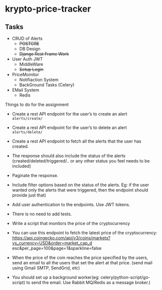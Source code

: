 # krypto-price-tracker

## Tasks

* CRUD of Alerts
    - ~~POSTGRE~~
    - DB Design
    - ~~Django Rest Frame Work~~
* User Auth JWT
    - MiddleWare
    - ~~Setup Login~~
* PriceMoinitor 
    - Notifiaction System
    - BackGround Tasks (Celery)
* EMail System
    - Redis

Things to do for the assignment
* Create a rest API endpoint for the user’s to create an alert `alerts/create/`
* Create a rest API endpoint for the user’s to delete an alert `alerts/delete/`
* Create a rest API endpoint to fetch all the alerts that the user has created.
* The response should also include the status of the alerts
(created/deleted/triggered/.. or any other status you feel needs to be included)
* Paginate the response.
* Include filter options based on the status of the alerts. Eg: if the user wanted only
the alerts that were triggered, then the endpoint should provide just that)

* Add user authentication to the endpoints. Use JWT tokens.
* There is no need to add tests.
* Write a script that monitors the price of the cryptocurrency
* You can use this endpoint to fetch the latest price of the cryptocurrency:
https://api.coingecko.com/api/v3/coins/markets?vs_currency=USD&order=market_cap_d
esc&per_page=100&page=1&sparkline=false
* When the price of the coin reaches the price specified by the users, send an email to all
the users that set the alert at that price. (send mail using Gmail SMTP, SendGrid, etc)
* You should set up a background worker(eg: celery/python-script/go-script) to send the
email. Use Rabbit MQ/Redis as a message broker.)
